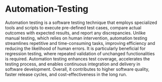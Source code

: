 # Automation-Testing
Automation testing is a software testing technique that employs specialized tools and scripts to execute pre-defined test cases, compare actual outcomes with expected results, and report any discrepancies. Unlike manual testing, which relies on human intervention, automation testing streamlines repetitive and time-consuming tasks, improving efficiency and reducing the likelihood of human errors. It is particularly beneficial for regression testing, where repeated validation of unchanged functionalities is required. Automation testing enhances test coverage, accelerates the testing process, and enables continuous integration and delivery in software development. Overall, it contributes to higher software quality, faster release cycles, and cost-effectiveness in the long run.
